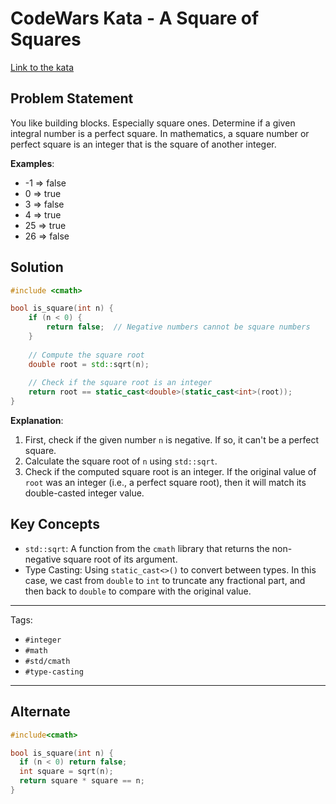 # CodeWars Kata - A Square of Squares

[Link to the kata](https://www.codewars.com/kata/54c27a33fb7da0db0100040e/train/cpp)

## Problem Statement

You like building blocks. Especially square ones. Determine if a given integral number is a perfect square. In mathematics, a square number or perfect square is an integer that is the square of another integer.

**Examples**:

- -1  =>  false
-  0  =>  true
-  3  =>  false
-  4  =>  true
- 25  =>  true
- 26  =>  false

## Solution

```cpp
#include <cmath>

bool is_square(int n) {
    if (n < 0) {
        return false;  // Negative numbers cannot be square numbers
    }
    
    // Compute the square root
    double root = std::sqrt(n);
    
    // Check if the square root is an integer
    return root == static_cast<double>(static_cast<int>(root));
}
```

**Explanation**:

1. First, check if the given number `n` is negative. If so, it can't be a perfect square.
2. Calculate the square root of `n` using `std::sqrt`.
3. Check if the computed square root is an integer. If the original value of `root` was an integer (i.e., a perfect square root), then it will match its double-casted integer value.

## Key Concepts

- `std::sqrt`: A function from the `cmath` library that returns the non-negative square root of its argument.
- Type Casting: Using `static_cast<>()` to convert between types. In this case, we cast from `double` to `int` to truncate any fractional part, and then back to `double` to compare with the original value.

---

Tags: 
- `#integer`
- `#math`
- `#std/cmath`
- `#type-casting`

---

## Alternate

```c++
#include<cmath>

bool is_square(int n) {
  if (n < 0) return false;
  int square = sqrt(n);
  return square * square == n;
}
```